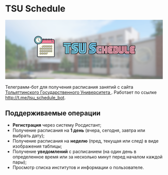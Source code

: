 # TSU Schedule
<p align="center">
  <img src="./data/images/cover.png" />
</p>

Телеграмм-бот для получения расписания занятий с сайта [Тольяттинского Государственного Университета ](https://www.tltsu.ru/upravlenie/educational-methodical-management/schedule/schedule-training-sessions-students-full-time-tuition/). Работает по ссылке http://t.me/tsu_schedule_bot.

## Поддерживаемые операции

- **Регистрация** через систему Росдистант;
- Получение расписания на **1 день** (вчера, сегодня, завтра или выбрать дату);
- Получение расписания на **неделю** (пред, текущая или след) в виде изображения таблицы;
- Получение **уведомлений** с расписанием (на один день в определенное время или за несколько минут перед началом каждой пары);
- Просмотр списка институтов и информации о пользователе.
